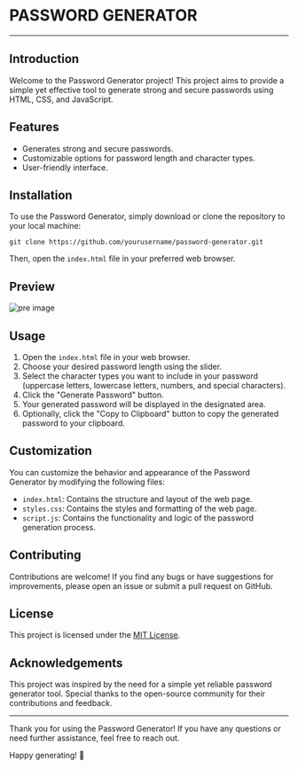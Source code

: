 # PASSWORD GENERATOR


<hr>

<h2>Introduction</h2>

<p>Welcome to the Password Generator project! This project aims to provide a simple yet effective tool to generate strong and secure passwords using HTML, CSS, and JavaScript.</p>

<h2>Features</h2>

<ul>
    <li>Generates strong and secure passwords.</li>
    <li>Customizable options for password length and character types.</li>
    <li>User-friendly interface.</li>    
</ul>

<h2>Installation</h2>

<p>To use the Password Generator, simply download or clone the repository to your local machine:</p>

<pre><code>git clone https://github.com/yourusername/password-generator.git
</code></pre>

<p>Then, open the <code>index.html</code> file in your preferred web browser.</p>

<h2>Preview</h2>
<img src="C:\Users\mdj16\Desktop\Pictures\Screenshots\Screenshot 2024-05-02 002657.png" alt="pre image">

<h2>Usage</h2>

<ol>
    <li>Open the <code>index.html</code> file in your web browser.</li>
    <li>Choose your desired password length using the slider.</li>
    <li>Select the character types you want to include in your password (uppercase letters, lowercase letters, numbers, and special characters).</li>
    <li>Click the "Generate Password" button.</li>
    <li>Your generated password will be displayed in the designated area.</li>
    <li>Optionally, click the "Copy to Clipboard" button to copy the generated password to your clipboard.</li>
</ol>

<h2>Customization</h2>

<p>You can customize the behavior and appearance of the Password Generator by modifying the following files:</p>

<ul>
    <li><code>index.html</code>: Contains the structure and layout of the web page.</li>
    <li><code>styles.css</code>: Contains the styles and formatting of the web page.</li>
    <li><code>script.js</code>: Contains the functionality and logic of the password generation process.</li>
</ul>

<h2>Contributing</h2>

<p>Contributions are welcome! If you find any bugs or have suggestions for improvements, please open an issue or submit a pull request on GitHub.</p>

<h2>License</h2>

<p>This project is licensed under the <a href="LICENSE">MIT License</a>.</p>

<h2>Acknowledgements</h2>

<p>This project was inspired by the need for a simple yet reliable password generator tool. Special thanks to the open-source community for their contributions and feedback.</p>

<hr>

<p>Thank you for using the Password Generator! If you have any questions or need further assistance, feel free to reach out.</p>

<p>Happy generating! 🎉</p>